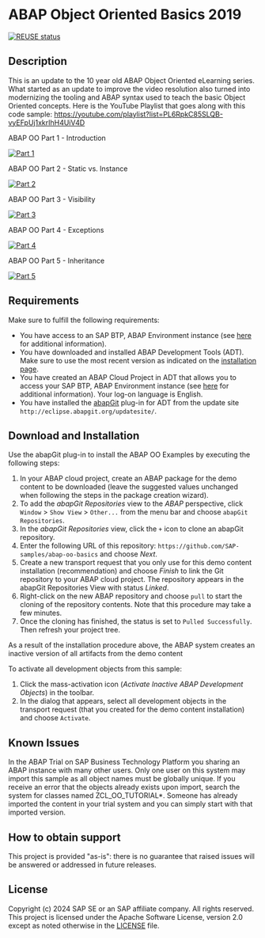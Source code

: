 # ABAP Object Oriented Basics 2019

[![REUSE status](https://api.reuse.software/badge/github.com/SAP-samples/abap-oo-basics)](https://api.reuse.software/info/github.com/SAP-samples/abap-oo-basics)

## Description

This is an update to the 10 year old ABAP Object Oriented eLearning series.  What started as an update to improve the video resolution also turned into modernizing the tooling and ABAP syntax used to teach the basic Object Oriented concepts.
Here is the YouTube Playlist that goes along with this code sample:
https://youtube.com/playlist?list=PL6RpkC85SLQB-vyEFpUj1xkrIhH4UiV4D

ABAP OO Part 1 - Introduction

[![Part 1](http://img.youtube.com/vi/GUh7QyCwxGk/0.jpg)](https://youtu.be/GUh7QyCwxGk "ABAP OO Part 1 - Introduction")

ABAP OO Part 2 - Static vs. Instance

[![Part 2](http://img.youtube.com/vi/SwqNRez4itg/0.jpg)](https://youtu.be/SwqNRez4itg "ABAP OO Part 2 - Static vs. Instance")

ABAP OO Part 3 - Visibility

[![Part 3](http://img.youtube.com/vi/A9IPfLJBV5w/0.jpg)](https://youtu.be/A9IPfLJBV5w "ABAP OO Part 3 - Visibility")

ABAP OO Part 4 - Exceptions

[![Part 4](http://img.youtube.com/vi/2p4SJpYv7uQ/0.jpg)](https://youtu.be/2p4SJpYv7uQ "ABAP OO Part 4 - Exceptions")

ABAP OO Part 5 - Inheritance

[![Part 5](http://img.youtube.com/vi/zlp0CHaeSfw/0.jpg)](https://youtu.be/zlp0CHaeSfw "ABAP OO Part 5 - Inheritance")

## Requirements

Make sure to fulfill the following requirements:

* You have access to an SAP BTP, ABAP Environment instance (see [here](https://blogs.sap.com/2018/09/04/sap-cloud-platform-abap-environment) for additional information).
* You have downloaded and installed ABAP Development Tools (ADT). Make sure to use the most recent version as indicated on the [installation page](https://tools.hana.ondemand.com/#abap).
* You have created an ABAP Cloud Project in ADT that allows you to access your SAP BTP, ABAP Environment instance (see [here](https://help.sap.com/viewer/5371047f1273405bb46725a417f95433/Cloud/en-US/99cc54393e4c4e77a5b7f05567d4d14c.html) for additional information). Your log-on language is English.
* You have installed the [abapGit](https://github.com/abapGit/eclipse.abapgit.org) plug-in for ADT from the update site `http://eclipse.abapgit.org/updatesite/`.

## Download and Installation

Use the abapGit plug-in to install the ABAP OO Examples by executing the following steps:

1. In your ABAP cloud project, create an ABAP package for the demo content to be downloaded (leave the suggested values unchanged when following the steps in the package creation wizard).
2. To add the <em>abapGit Repositories</em> view to the <em>ABAP</em> perspective, click `Window` > `Show View` > `Other...` from the menu bar and choose `abapGit Repositories`.
3. In the <em>abapGit Repositories</em> view, click the `+` icon to clone an abapGit repository.
4. Enter the following URL of this repository: `https://github.com/SAP-samples/abap-oo-basics` and choose <em>Next</em>.
5. Create a new transport request that you only use for this demo content installation (recommendation) and choose <em>Finish</em> to link the Git repository to your ABAP cloud project. The repository appears in the abapGit Repositories View with status <em>Linked</em>.
6. Right-click on the new ABAP repository and choose `pull` to start the cloning of the repository contents. Note that this procedure may take a few minutes. 
7. Once the cloning has finished, the status is set to `Pulled Successfully`. Then refresh your project tree.

As a result of the installation procedure above, the ABAP system creates an inactive version of all artifacts from the demo content

To activate all development objects from this sample:

1. Click the mass-activation icon (<em>Activate Inactive ABAP Development Objects</em>) in the toolbar.  
2. In the dialog that appears, select all development objects in the transport request (that you created for the demo content installation) and choose `Activate`.

## Known Issues

In the ABAP Trial on SAP Business Technology Platform you sharing an ABAP instance with many other users. Only one user on this system may import this sample as all object names must be globally unique. If you receive an error that the objects already exists upon import, search the system for classes named ZCL_OO_TUTORIAL*.  Someone has already imported the content in your trial system and you can simply start with that imported version. 

## How to obtain support

This project is provided "as-is": there is no guarantee that raised issues will be answered or addressed in future releases.

## License

Copyright (c) 2024 SAP SE or an SAP affiliate company. All rights reserved. 
This project is licensed under the Apache Software License, version 2.0 except as noted otherwise in the [LICENSE](LICENSES/Apache-2.0.txt) file.
